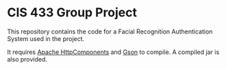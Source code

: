 # CIS 433 Group Project
This repository contains the code for a Facial Recognition Authentication System used in the project.

It requires [Apache HttpComponents](http://hc.apache.org/downloads.cgi) and [Gson](https://github.com/google/gson) to compile. A compiled jar is also provided.